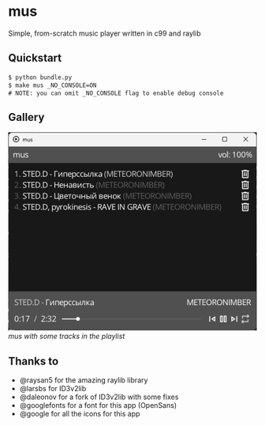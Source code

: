 
# mus
Simple, from-scratch music player written in c99 and raylib

## Quickstart
```shell
$ python bundle.py
$ make mus _NO_CONSOLE=ON
# NOTE: you can omit _NO_CONSOLE flag to enable debug console
```

## Gallery
![Screenshot 1](screenshots/1.png)<br/>
_mus with some tracks in the playlist_

## Thanks to
- @raysan5 for the amazing raylib library
- @larsbs for ID3v2lib
- @daleonov for a fork of ID3v2lib with some fixes
- @googlefonts for a font for this app (OpenSans)
- @google for all the icons for this app
